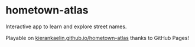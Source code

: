 # hometown-atlas
Interactive app to learn and explore street names.

Playable on [kierankaelin.github.io/hometown-atlas](https://kierankaelin.github.io/hometown-atlas/) thanks to GitHub Pages!
